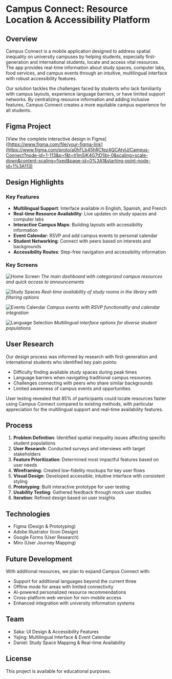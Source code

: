 # Campus Connect: Resource Location & Accessibility Platform

## Overview
Campus Connect is a mobile application designed to address spatial inequality on university campuses by helping students, especially first-generation and international students, locate and access vital resources. The app provides real-time information about study spaces, computer labs, food services, and campus events through an intuitive, multilingual interface with robust accessibility features.

Our solution tackles the challenges faced by students who lack familiarity with campus layouts, experience language barriers, or have limited support networks. By centralizing resource information and adding inclusive features, Campus Connect creates a more equitable campus experience for all students.

## Figma Project
[View the complete interactive design in Figma]([https://www.figma.com/file/your-figma-link](https://www.figma.com/proto/a0hFLb45hRCfez4QCAtylJ/Campus-Connect?node-id=1-113&p=f&t=it1mSjK4G7tD1ibj-0&scaling=scale-down&content-scaling=fixed&page-id=0%3A1&starting-point-node-id=1%3A113)

## Design Highlights

### Key Features
- **Multilingual Support**: Interface available in English, Spanish, and French
- **Real-time Resource Availability**: Live updates on study spaces and computer labs
- **Interactive Campus Maps**: Building layouts with accessibility information
- **Event Calendar**: RSVP and add campus events to personal calendar
- **Student Networking**: Connect with peers based on interests and backgrounds
- **Accessibility Routes**: Step-free navigation and accessibility information

### Key Screens
![Home Screen](screenshots/home-screen.PNG)
*The main dashboard with categorized campus resources and quick access to announcements*

![Study Spaces](screenshots/study-space.PNG)
*Real-time availability of study rooms in the library with filtering options*

![Events Calendar](screenshots/campus-events.PNG)
*Campus events with RSVP functionality and calendar integration*

![Language Selection](screenshots/language-choice.PNG)
*Multilingual interface options for diverse student populations*


## User Research
Our design process was informed by research with first-generation and international students who identified key pain points:
- Difficulty finding available study spaces during peak times
- Language barriers when navigating traditional campus resources
- Challenges connecting with peers who share similar backgrounds
- Limited awareness of campus events and opportunities

User testing revealed that 85% of participants could locate resources faster using Campus Connect compared to existing methods, with particular appreciation for the multilingual support and real-time availability features.

## Process
1. **Problem Definition**: Identified spatial inequality issues affecting specific student populations
2. **User Research**: Conducted surveys and interviews with target stakeholders
3. **Feature Prioritization**: Determined most impactful features based on user needs
4. **Wireframing**: Created low-fidelity mockups for key user flows
5. **Visual Design**: Developed accessible, intuitive interface with consistent styling
6. **Prototyping**: Built interactive prototype for user testing
7. **Usability Testing**: Gathered feedback through mock user studies
8. **Iteration**: Refined design based on user insights

## Technologies
- Figma (Design & Prototyping)
- Adobe Illustrator (Icon Design)
- Google Forms (User Research)
- Miro (User Journey Mapping)

## Future Development
With additional resources, we plan to expand Campus Connect with:
- Support for additional languages beyond the current three
- Offline mode for areas with limited connectivity
- AI-powered personalized resource recommendations
- Cross-platform web version for non-mobile access
- Enhanced integration with university information systems

## Team
- Saka: UI Design & Accessibility Features
- Yajing: Multilingual Interface & Event Calendar
- Daniel: Study Space Mapping & Real-time Availability

## License
This project is available for educational purposes.
